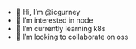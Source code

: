 - 👋 Hi, I’m @icgurney
- 👀 I’m interested in node
- 🌱 I’m currently learning k8s
- 💞️ I’m looking to collaborate on oss
